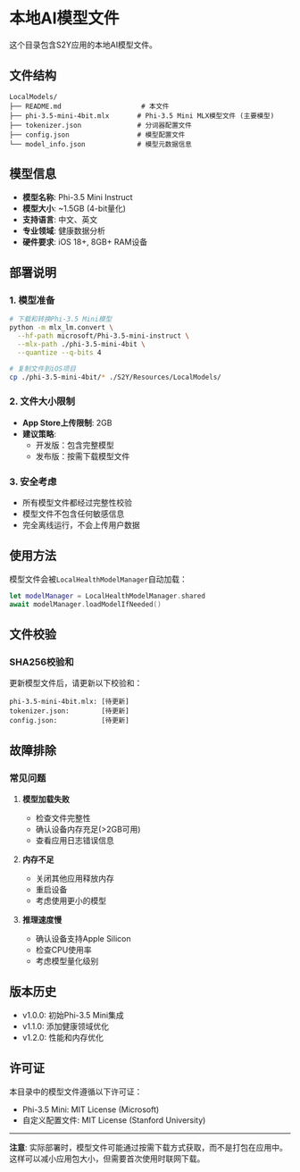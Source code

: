 # 本地AI模型文件

这个目录包含S2Y应用的本地AI模型文件。

## 文件结构

```
LocalModels/
├── README.md                    # 本文件
├── phi-3.5-mini-4bit.mlx       # Phi-3.5 Mini MLX模型文件 (主要模型)
├── tokenizer.json              # 分词器配置文件
├── config.json                 # 模型配置文件
└── model_info.json             # 模型元数据信息
```

## 模型信息

- **模型名称**: Phi-3.5 Mini Instruct
- **模型大小**: ~1.5GB (4-bit量化)
- **支持语言**: 中文、英文
- **专业领域**: 健康数据分析
- **硬件要求**: iOS 18+, 8GB+ RAM设备

## 部署说明

### 1. 模型准备

```bash
# 下载和转换Phi-3.5 Mini模型
python -m mlx_lm.convert \
  --hf-path microsoft/Phi-3.5-mini-instruct \
  --mlx-path ./phi-3.5-mini-4bit \
  --quantize --q-bits 4

# 复制文件到iOS项目
cp ./phi-3.5-mini-4bit/* ./S2Y/Resources/LocalModels/
```

### 2. 文件大小限制

- **App Store上传限制**: 2GB
- **建议策略**: 
  - 开发版：包含完整模型
  - 发布版：按需下载模型文件

### 3. 安全考虑

- 所有模型文件都经过完整性校验
- 模型文件不包含任何敏感信息
- 完全离线运行，不会上传用户数据

## 使用方法

模型文件会被`LocalHealthModelManager`自动加载：

```swift
let modelManager = LocalHealthModelManager.shared
await modelManager.loadModelIfNeeded()
```

## 文件校验

### SHA256校验和

更新模型文件后，请更新以下校验和：

```
phi-3.5-mini-4bit.mlx: [待更新]
tokenizer.json:        [待更新]
config.json:           [待更新]
```

## 故障排除

### 常见问题

1. **模型加载失败**
   - 检查文件完整性
   - 确认设备内存充足(>2GB可用)
   - 查看应用日志错误信息

2. **内存不足**
   - 关闭其他应用释放内存
   - 重启设备
   - 考虑使用更小的模型

3. **推理速度慢**
   - 确认设备支持Apple Silicon
   - 检查CPU使用率
   - 考虑模型量化级别

## 版本历史

- v1.0.0: 初始Phi-3.5 Mini集成
- v1.1.0: 添加健康领域优化
- v1.2.0: 性能和内存优化

## 许可证

本目录中的模型文件遵循以下许可证：

- Phi-3.5 Mini: MIT License (Microsoft)
- 自定义配置文件: MIT License (Stanford University)

---

**注意**: 实际部署时，模型文件可能通过按需下载方式获取，而不是打包在应用中。这样可以减小应用包大小，但需要首次使用时联网下载。